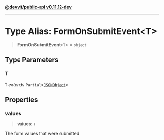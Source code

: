 [**@devvit/public-api v0.11.12-dev**](../README.md)

---

# Type Alias: FormOnSubmitEvent\<T\>

> **FormOnSubmitEvent**\<`T`\> = `object`

## Type Parameters

### T

`T` _extends_ `Partial`\<[`JSONObject`](JSONObject.md)\>

## Properties

<a id="values"></a>

### values

> **values**: `T`

The form values that were submitted
